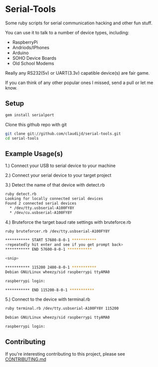 # Serial-Tools

Some ruby scripts for serial communication hacking and other fun stuff.

You can use it to talk to a number of device types, including:

- RaspberryPi
- Andriods/IPhones
- Arduino
- SOHO Device Boards
- Old School Modems

Really any RS232(5v) or UART(3.3v) capatible device(s) are fair game.

If you can think of any other popular ones I missed, send a pull or let me know.

## Setup

```bash
gem install serialport
```

Clone this github repo with git

```bash
git clone git://github.com/claudijd/serial-tools.git
cd serial-tools
```

## Example Usage(s)

1.) Connect your USB to serial device to your machine

2.) Connect your serial device to your target project

3.) Detect the name of that device with detect.rb

```bash
ruby detect.rb
Looking for locally connected serial devices
Found 2 connected serial devices
  * /dev/tty.usbserial-A100FY8Y
  * /dev/cu.usbserial-A100FY8Y
```

4.) Bruteforce the target baud rate settings with bruteforce.rb

```bash
ruby bruteforcer.rb /dev/tty.usbserial-A100FY8Y

*********** START 57600-8-0-1 ***********
<repeatedly hit enter and see if you get prompt back>
*********** END 57600-8-0-1 ***********

<snip>

*********** 115200 2400-8-0-1 ***********
Debian GNU/Linux wheezy/sid raspberrypi ttyAMA0

raspberrypi login: 

*********** END 115200-8-0-1 ***********
```

5.) Connect to the device with terminal.rb

```bash
ruby terminal.rb /dev/tty.usbserial-A100FY8Y 115200

Debian GNU/Linux wheezy/sid raspberrypi ttyAMA0

raspberrypi login: 

```

## Contributing

If you're interesting contributing to this project, please see [CONTRIBUTING.md](https://github.com/claudijd/serial-tools/blob/master/CONTRIBUTING.md)
